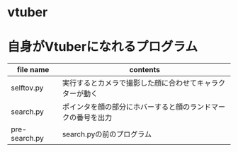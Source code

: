 # vtuber
<h1>自身がVtuberになれるプログラム</h1>
<table>
    <thead>
        <tr>
            <th>file name</th>
            <th>contents</th>
        </tr>
    </thead>
    <tbody>
        <tr>
            <td>selftov.py</td>
            <td>実行するとカメラで撮影した顔に合わせてキャラクターが動く</td>
        </tr>
        <tr>
            <td>search.py</td>
            <td>ポインタを顔の部分にホバーすると顔のランドマークの番号を出力</td>
        </tr>
        <tr>
            <td>pre-search.py</td>
            <td>search.pyの前のプログラム</td>
        </tr>
    </tbody>
</table>

